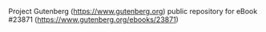 Project Gutenberg (https://www.gutenberg.org) public repository for eBook #23871 (https://www.gutenberg.org/ebooks/23871)
